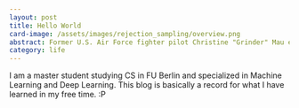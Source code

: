 ```yaml
---
layout: post
title: Hello World
card-image: /assets/images/rejection_sampling/overview.png
abstract: Former U.S. Air Force fighter pilot Christine "Grinder" Mau examines some flying
category: life
---
```


I am a master student studying CS in FU Berlin and specialized in Machine Learning and Deep Learning. This blog is basically a record for what I have learned in my free time. :P

